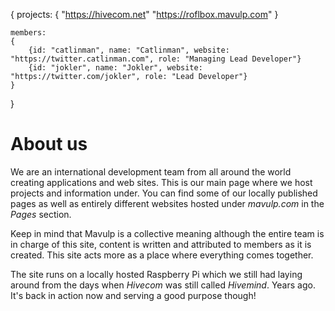 {
	projects:
	{
		"https://hivecom.net"
		"https://roflbox.mavulp.com"
	}

	members:
	{
		{id: "catlinman", name: "Catlinman", website: "https://twitter.catlinman.com", role: "Managing Lead Developer"}
		{id: "jokler", name: "Jokler", website: "https://twitter.com/jokler", role: "Lead Developer"}
	}
}

# About us #

We are an international development team from all around the world creating applications and web sites. This is our main page where we host projects and information under. You can find some of our locally published pages as well as entirely different websites hosted under *mavulp.com* in the *Pages* section.

Keep in mind that Mavulp is a collective meaning although the entire team is in charge of this site, content is written and attributed to members as it is created. This site acts more as a place where everything comes together.

The site runs on a locally hosted Raspberry Pi which we still had laying around from the days when *Hivecom* was still called *Hivemind*. Years ago. It's back in action now and serving a good purpose though!
